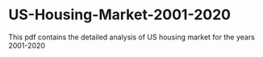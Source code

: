 # US-Housing-Market-2001-2020
This pdf contains the detailed analysis of US housing market for the years 2001-2020
